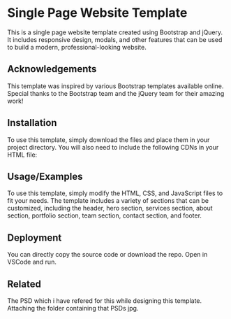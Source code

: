 
# Single Page Website Template

This is a single page website template created using Bootstrap and jQuery. It includes responsive design, modals, and other features that can be used to build a modern, professional-looking website.



## Acknowledgements

This template was inspired by various Bootstrap templates available online. Special thanks to the Bootstrap team and the jQuery team for their amazing work!


## Installation

To use this template, simply download the files and place them in your project directory. You will also need to include the following CDNs in your HTML file:

<!-- Bootstrap CSS -->
<link rel="stylesheet" href="https://maxcdn.bootstrapcdn.com/bootstrap/3.3.7/css/bootstrap.min.css">

<!-- jQuery -->
<script src="https://code.jquery.com/jquery-3.6.0.min.js"></script>

<!-- Bootstrap JavaScript -->
<script src="https://maxcdn.bootstrapcdn.com/bootstrap/3.3.7/js/bootstrap.min.js"></script>

    
## Usage/Examples

To use this template, simply modify the HTML, CSS, and JavaScript files to fit your needs. The template includes a variety of sections that can be customized, including the header, hero section, services section, about section, portfolio section, team section, contact section, and footer.







## Deployment

You can directly copy the source code or download the repo. Open in VSCode and run.




## Related

The PSD which i have refered for this while designing this template. Attaching the folder containing that PSDs jpg.

